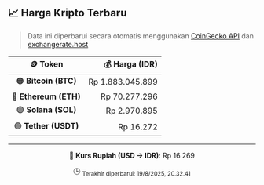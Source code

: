 

<!-- HARGA_KRIPTO -->
## 📈 Harga Kripto Terbaru

> Data ini diperbarui secara otomatis menggunakan [CoinGecko API](https://www.coingecko.com/) dan [exchangerate.host](https://exchangerate.host/)

<div align="center">

| 🪙 Token | 💰 Harga (IDR) |
|:------:|---------------:|
| 🟠 **Bitcoin (BTC)**   | Rp 1.883.045.899 |
| 🔵 **Ethereum (ETH)**  | Rp 70.277.296 |
| 🟣 **Solana (SOL)**    | Rp 2.970.895 |
| 🟢 **Tether (USDT)**   | Rp 16.272 |

---

💱 **Kurs Rupiah (USD → IDR)**: Rp 16.269

🕒 <sub>Terakhir diperbarui: 19/8/2025, 20.32.41</sub>

</div>
<!-- /HARGA_KRIPTO -->